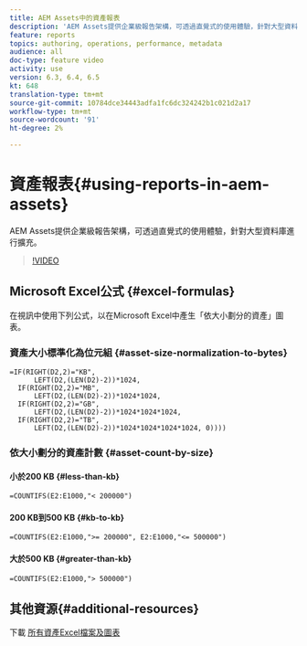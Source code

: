 ```yaml
---
title: AEM Assets中的資產報表
description: 'AEM Assets提供企業級報告架構，可透過直覺式的使用體驗，針對大型資料庫進行擴充。 '
feature: reports
topics: authoring, operations, performance, metadata
audience: all
doc-type: feature video
activity: use
version: 6.3, 6.4, 6.5
kt: 648
translation-type: tm+mt
source-git-commit: 10784dce34443adfa1fc6dc324242b1c021d2a17
workflow-type: tm+mt
source-wordcount: '91'
ht-degree: 2%

---
```



# 資產報表{#using-reports-in-aem-assets}

AEM Assets提供企業級報告架構，可透過直覺式的使用體驗，針對大型資料庫進行擴充。

>[!VIDEO](https://video.tv.adobe.com/v/22140/?quality=12&learn=on)

## Microsoft Excel公式 {#excel-formulas}

在視訊中使用下列公式，以在Microsoft Excel中產生「依大小劃分的資產」圖表。

### 資產大小標準化為位元組 {#asset-size-normalization-to-bytes}

```
=IF(RIGHT(D2,2)="KB",
      LEFT(D2,(LEN(D2)-2))*1024,
  IF(RIGHT(D2,2)="MB",
      LEFT(D2,(LEN(D2)-2))*1024*1024,
  IF(RIGHT(D2,2)="GB",
      LEFT(D2,(LEN(D2)-2))*1024*1024*1024,
  IF(RIGHT(D2,2)="TB",
      LEFT(D2,(LEN(D2)-2))*1024*1024*1024*1024, 0))))
```

### 依大小劃分的資產計數 {#asset-count-by-size}

#### 小於200 KB {#less-than-kb}

```
=COUNTIFS(E2:E1000,"< 200000")
```

#### 200 KB到500 KB {#kb-to-kb}

```
=COUNTIFS(E2:E1000,">= 200000", E2:E1000,"<= 500000")
```

#### 大於500 KB {#greater-than-kb}

```
=COUNTIFS(E2:E1000,"> 500000")
```

## 其他資源{#additional-resources}

下載 [所有資產Excel檔案及圖表](./assets/asset-reports/all-assets.xlsx)
